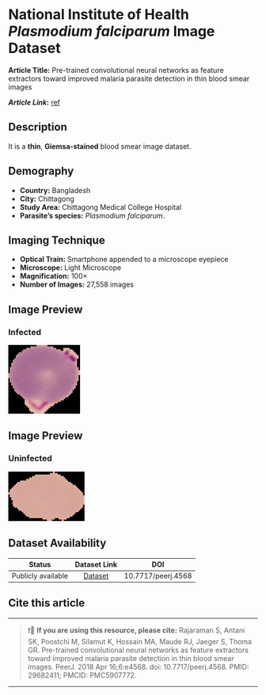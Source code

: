 # **National Institute of Health _Plasmodium falciparum_ Image Dataset**  
**Article Title:** Pre-trained convolutional neural networks as feature extractors toward improved malaria parasite detection in thin blood smear images

**_Article Link_:** [ref](10.7717/peerj.4568)

## **Description**
It is a **thin**, **Giemsa-stained** blood smear image dataset.

## **Demography**
+ **Country:** Bangladesh
+ **City:** Chittagong
+ **Study Area:** Chittagong Medical College Hospital 
+ **Parasite’s species:** _Plasmodium falciparum_.

## **Imaging Technique**
+ **Optical Train:** Smartphone appended to a microscope eyepiece
+ **Microscope:** Light Microscope
+ **Magnification:** 100×
+ **Number of Images:** 27,558 images


## **Image Preview**
### **Infected**
![Figure NIH-Pf](https://github.com/ItunuIsewon/Malaria-Blood-Smear-Images/blob/main/Images/Thin%20Blood%20Smears/NIH_Infected%20Pf.png)

## **Image Preview**
### **Uninfected**
![Figure NIH-Pf](https://github.com/ItunuIsewon/Malaria-Blood-Smear-Images/blob/main/Images/Thin%20Blood%20Smears/NIH_Uninfected%20pf.png)


## **Dataset Availability**
|**Status**|**Dataset Link**|**DOI**|
|:---:|:---:|:---:|
|Publicly available| [Dataset](https://ceb.nlm.nih.gov/repositories/malaria-datasets/)|10.7717/peerj.4568 |


## **Cite this article**
---
>
> ❗🛑 **If you are using this resource, please cite:** Rajaraman S, Antani SK, Poostchi M, Silamut K, Hossain MA, Maude RJ, Jaeger S, Thoma GR. Pre-trained convolutional neural networks as feature extractors toward improved malaria parasite detection in thin blood smear images. PeerJ. 2018 Apr 16;6:e4568. doi: 10.7717/peerj.4568. PMID: 29682411; PMCID: PMC5907772.
>
---
